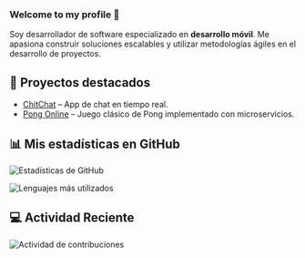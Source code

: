 ### Welcome to my profile 🏅

Soy desarrollador de software especializado en **desarrollo móvil**. Me apasiona construir soluciones escalables y utilizar metodologías ágiles en el desarrollo de proyectos.

## 🚀 Proyectos destacados
- [ChitChat](https://github.com/AntonioJesusRM/ChiChat) – App de chat en tiempo real.
- [Pong Online](https://github.com/AntonioJesusRM/ft_transcendence) – Juego clásico de Pong implementado con microservicios.

## 📊 Mis estadísticas en GitHub

![Estadísticas de GitHub](https://github-readme-stats.vercel.app/api?username=AntonioJesusRM&show_icons=true&theme=radical)

![Lenguajes más utilizados](https://github-readme-stats.vercel.app/api/top-langs/?username=AntonioJesusRM&layout=compact&theme=radical)

## 💻 Actividad Reciente
![Actividad de contribuciones](https://github-readme-activity-graph.vercel.app/graph?username=AntonioJesusRM&theme=radical)
